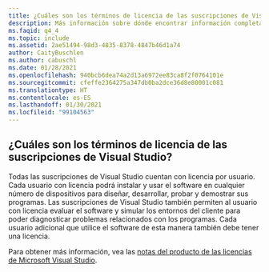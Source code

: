 ```yaml
---
title: ¿Cuáles son los términos de licencia de las suscripciones de Visual Studio?
description: Más información sobre dónde encontrar información completa sobre los términos de licencia de Visual Studio
ms.faqid: q4_4
ms.topic: include
ms.assetid: 2ae51494-98d3-4835-8378-4847b46d1a74
author: CaityBuschlen
ms.author: cabuschl
ms.date: 01/28/2021
ms.openlocfilehash: 940bcb6dea74a2d13a6972ee83ca8f2f0764101e
ms.sourcegitcommit: cfeffe2364275a347db0ba2dce36d8e80001c081
ms.translationtype: HT
ms.contentlocale: es-ES
ms.lasthandoff: 01/30/2021
ms.locfileid: "99104563"
---
```

## <a name="what-are-the-licensing-terms-for-visual-studio-subscriptions"></a>¿Cuáles son los términos de licencia de las suscripciones de Visual Studio? 

Todas las suscripciones de Visual Studio cuentan con licencia por usuario.  Cada usuario con licencia podrá instalar y usar el software en cualquier número de dispositivos para diseñar, desarrollar, probar y demostrar sus programas.  Las suscripciones de Visual Studio también permiten al usuario con licencia evaluar el software y simular los entornos del cliente para poder diagnosticar problemas relacionados con los programas.  Cada usuario adicional que utilice el software de esta manera también debe tener una licencia. 

Para obtener más información, vea las [notas del producto de las licencias de Microsoft Visual Studio](https://aka.ms/vslicensing). 